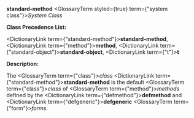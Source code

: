**standard-method** <GlossaryTerm styled={true} term={"system class"}><i>System Class</i></GlossaryTerm> 



**Class Precedence List:** 



<DictionaryLink  term={"standard-method"}><b>standard-method</b></DictionaryLink>, <DictionaryLink  term={"method"}><b>method</b></DictionaryLink>, <DictionaryLink  term={"standard-object"}><b>standard-object</b></DictionaryLink>, <DictionaryLink  term={"t"}><b>t</b></DictionaryLink> 



**Description:** 



The <GlossaryTerm  term={"class"}><i>class</i></GlossaryTerm> <DictionaryLink  term={"standard-method"}><b>standard-method</b></DictionaryLink> is the default <GlossaryTerm  term={"class"}><i>class</i></GlossaryTerm> of <GlossaryTerm  term={"method"}><i>methods</i></GlossaryTerm> defined by the <DictionaryLink  term={"defmethod"}><b>defmethod</b></DictionaryLink> and <DictionaryLink  term={"defgeneric"}><b>defgeneric</b></DictionaryLink> <GlossaryTerm  term={"form"}><i>forms</i></GlossaryTerm>. 



